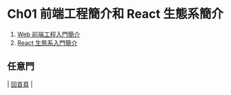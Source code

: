 # Ch01 前端工程簡介和 React 生態系簡介

1. [Web 前端工程入門簡介](https://github.com/kdchang/reactjs101/blob/master/Ch01/front-end-introduction.md)
2. [React 生態系入門簡介](https://github.com/kdchang/reactjs101/blob/master/Ch01/react-ecosystem-introduction.md)

## 任意門
| [回首頁](https://github.com/kdchang/reactjs101) |